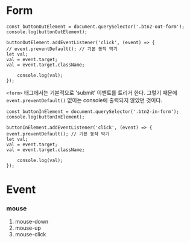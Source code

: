 # Form
```
const buttonOutElement = document.querySelector('.btn2-out-form');
console.log(buttonOutElement);

buttonOutElement.addEventListener('click', (event) => {
// event.preventDefault(); // 기본 동작 막기
let val;
val = event.target;
val = event.target.className;

    console.log(val);
});
```
`<form>` 태그에서는 기본적으로 'submit' 이벤트를 트리거 한다.
그렇기 때문에 `event.preventDefault()` 없이는 console에 출력되지 않았던 것이다.
```
const buttonInElement = document.querySelector('.btn2-in-form');
console.log(buttonInElement);

buttonInElement.addEventListener('click', (event) => {
event.preventDefault(); // 기본 동작 막기
let val;
val = event.target;
val = event.target.className;

    console.log(val);
});
```

# Event
### mouse
1. mouse-down
2. mouse-up
3. mouse-click
